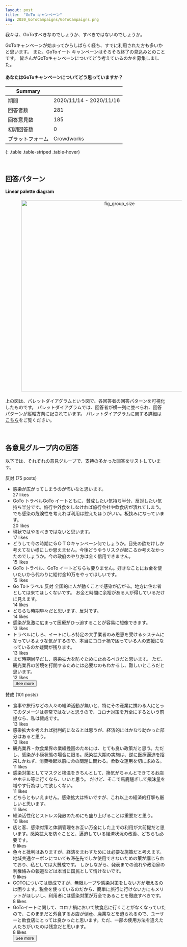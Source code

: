 ```yaml
---
layout: post
title:  "GoTo キャンペーン"
img: 2020_GoToCampaigns/GoToCampaigns.png
---
```


我々は、GoToすべきなのでしょうか、すべきではないのでしょうか。

GoToキャンペーンが始まってからしばらく経ち、すでに利用された方も多いかと思います。 また、GoToイート キャンペーンはそろそろ終了の見込みとのことです。
皆さんがGoToキャンペーンについてどう考えているのかを募集しました。

<div class="jumbotron">
  <h4>あなたはGoToキャンペーンについてどう思っていますか？</h4>
</div>

| Summary | |
|------|------|
| 期間 | 2020/11/14 - 2020/11/16 |
| 回答者数 | 281 |
| 回答意見数 | 185 |
| 初期回答数 | 0 |
| プラットフォーム | Crowdworks |
{: .table .table-striped .table-hover}

<br>

## 回答パターン

**Linear palette diagram**

<img src="{{site.baseurl}}/images/2020_GoToCampaigns/linear_palette_diagram.png" alt="fig_group_size"
style = "
  width: 600px;
  border: none;
  background: none;
  margin: 1% 1% 1% 10%;
  text-align: center;
  display: inline-block;
">

上の図は、パレットダイアグラムという図で、各回答者の回答パターンを可視化したものです。
パレットダイアグラムでは、回答者が横一列に並べられ、回答パターンが縦軸方向に記されています。
パレットダイアグラムに関する詳細は[こちら](https://github.com/palette-diagram/palette-diagram)をご覧ください。

<br>


## 各意見グループ内の回答
以下では、それぞれの意見グループで、支持の多かった回答をリストしています。

<div class="card">
  <div class="card-header">
  反対 (75 posts)
  </div>
  <ul class="list-group list-group-flush">
  <li class="list-group-item">
    感染が広がってしまうのが怖いなと思います。
    <br><span class="badge badge-dark">27 likes</span>
  </li>
  <li class="list-group-item">
    GoTo トラベルGoTo イートともに、賛成したい気持ち半分、反対したい気持ち半分です。旅行や外食をしなければ旅行会社や飲食店が潰れてしまう。でも感染の危険性を考えれば利用は控えたほうがいい。板挟みになっています。
    <br><span class="badge badge-dark">20 likes</span>
  </li>
  <li class="list-group-item">
    現状ではやるべきではないと思います。
    <br><span class="badge badge-dark">17 likes</span>
  </li>
  <div class="collapse" id="collapseExample0">
  <li class="list-group-item">
    どうして今の時期にＧＯＴＯキャンペーン何でしょうか。目先の欲だけしか考えてない様にしか思えません。今後どうゆうリスクが起こるか考えなかったのでしょうか。今の政府のやり方は全く信用できません。
    <br><span class="badge badge-dark">15 likes</span>
  </li>
  <li class="list-group-item">
    GoTo トラベル、GoTo イートどちらも要りません。好きなことにお金を使いたいから代わりに給付金10万をやってほしいです。
    <br><span class="badge badge-dark">15 likes</span>
  </li>
  <li class="list-group-item">
    Go Toトラベル 反対 全国的に人が動くことで感染が広がる。地方に住む者としては来てほしくないです。 お金と時間に余裕がある人が得しているだけに見えます。
    <br><span class="badge badge-dark">14 likes</span>
  </li>
  <li class="list-group-item">
    どちらも時期早々だと思います、反対です。
    <br><span class="badge badge-dark">14 likes</span>
  </li>
  <li class="list-group-item">
    感染が急激に広まって医療がひっ迫することが容易に想像できます。
    <br><span class="badge badge-dark">13 likes</span>
  </li>
  <li class="list-group-item">
    トラベルにしろ、イートにしろ特定の大手業者のみ恩恵を受けるシステムになっているような気がするので、本当にコロナ禍で困っている人の支援になっているのか疑問が残ります。
    <br><span class="badge badge-dark">13 likes</span>
  </li>
  <li class="list-group-item">
    まだ時期尚早だし、感染拡大を防ぐために止めるべきだと思います。 ただ、観光業界の苦境を打開するためには必要なのもわかるし、難しいところだと思います。
    <br><span class="badge badge-dark">12 likes</span>
  </li>
  </div>
  <button class="btn btn-light btn-block" type="button" data-toggle="collapse" data-target="#collapseExample0" aria-expanded="false" aria-controls="collapseExample0">
    See more
  </button>
  </ul>
</div>

<div class="card">
  <div class="card-header">
  賛成 (101 posts)
  </div>
  <ul class="list-group list-group-flush">
  <li class="list-group-item">
    食事や旅行などの人々の経済活動が無いと、特にその産業に携わる人にとってのダメージは尋常ではないと思うので、コロナ対策を万全にするという前提なら、私は賛成です。
    <br><span class="badge badge-dark">13 likes</span>
  </li>
  <li class="list-group-item">
    感染拡大を考えれば批判的になるとは思うが、経済的にはかなり助かった部分はあると思う。
    <br><span class="badge badge-dark">12 likes</span>
  </li>
  <li class="list-group-item">
    観光業界・飲食業界の業績挽回のためには、とても良い政策だと思う。ただし、感染が小康状態の場合に限る。感染拡大期の実施は、逆に医療逼迫を招来しかねず、消費喚起以前に命の問題に関わる。柔軟な運用を切に求める。
    <br><span class="badge badge-dark">11 likes</span>
  </li>
  <div class="collapse" id="collapseExample1">
  <li class="list-group-item">
    感染対策としてマスクと検温をきちんとして、換気がちゃんとできてるお店やホテル等に行くなら、いいと思う。 だけど、そこで馬鹿騒ぎして飛沫量を増やす行為はして欲しくない。
    <br><span class="badge badge-dark">11 likes</span>
  </li>
  <li class="list-group-item">
    どちらともいえません。感染拡大は怖いですが、これ以上の経済的打撃も厳しいと思います。
    <br><span class="badge badge-dark">11 likes</span>
  </li>
  <li class="list-group-item">
    経済活性化とストレス発散のためにも盛り上げることは重要だと思う。
    <br><span class="badge badge-dark">10 likes</span>
  </li>
  <li class="list-group-item">
    店と客、感染対策と体調管理をお互い万全にした上での利用が大前提だと思います。感染拡大を防ぐことと、逼迫している経済状況の改善、どちらも必要です。
    <br><span class="badge badge-dark">9 likes</span>
  </li>
  <li class="list-group-item">
    色々と批判はありますが、経済をまわすためには必要な施策だと考えます。 地域共通クーポンについても滞在先でしか使用できないための策が講じられており、私としては大賛成です。 しかしながら、発表までの流れや政治家の利権絡みの報道などは本当に国民として情けないです。
    <br><span class="badge badge-dark">9 likes</span>
  </li>
  <li class="list-group-item">
    GOTOについては賛成ですが、無限ループや感染対策をしない方が増えるのは困ります。税金を使っているのだから、簡単に旅行に行けない方にもメリットがほしいし、利用者には感染対策が万全であることを徹底すべきです。
    <br><span class="badge badge-dark">8 likes</span>
  </li>
  <li class="list-group-item">
    GoToイートに関して、コロナ禍において飲食店に行くことがなくなっていたので、このままだと外食するお店が倒産、廃業などを迫られるので、ユーザーと飲食店にとっては良かったと思います。ただ、一部の使用方法を違えた人たちがいたのは残念だと思います。
    <br><span class="badge badge-dark">8 likes</span>
  </li>
  </div>
  <button class="btn btn-light btn-block" type="button" data-toggle="collapse" data-target="#collapseExample1" aria-expanded="false" aria-controls="collapseExample1">
    See more
  </button>
  </ul>
</div>






